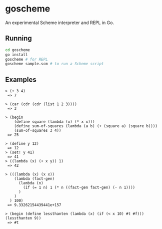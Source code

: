 # goscheme
An experimental Scheme interpreter and REPL in Go.

## Running
```bash
cd goscheme
go install
goscheme # for REPL
goscheme sample.scm # to run a Scheme script
```

## Examples
```clojurescript
> (+ 3 4)
 => 7

> (car (cdr (cdr (list 1 2 3))))
 => 3

> (begin 
    (define square (lambda (x) (* x x)))
    (define sum-of-squares (lambda (a b) (+ (square a) (square b))))
    (sum-of-squares 3 4))
 => 25

> (define y 12)
 => 12
> (set! y 41)
 => 41
> ((lambda (x) (+ x y)) 1)
 => 42

> (((lambda (x) (x x))
    (lambda (fact-gen)
      (lambda (n)
        (if (= 1 n) 1 (* n ((fact-gen fact-gen) (- n 1))))
      )
    )
  ) 100)
 => 9.33262154439441e+157

> (begin (define lessthanten (lambda (x) (if (< x 10) #t #f))) (lessthanten 9))
 => #t

```
